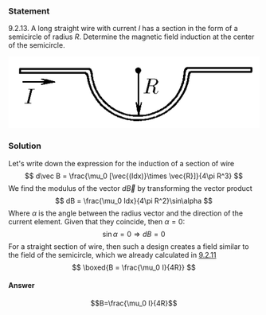 ###  Statement 

$9.2.13.$ A long straight wire with current $I$ has a section in the form of a semicircle of radius $R$. Determine the magnetic field induction at the center of the semicircle. 

![ For problem $9.2.13$ |514x147, 39%](../../img/9.2.13/statement.png)

### Solution

Let's write down the expression for the induction of a section of wire $$ d\vec B = \frac{\mu_0 [\vec{(Idx)}\times \vec{R}]}{4\pi R^3} $$ We find the modulus of the vector $d\vec B$ by transforming the vector product $$ dB = \frac{\mu_0 Idx}{4\pi R^2}\sin\alpha $$ Where $\alpha$ is the angle between the radius vector and the direction of the current element. Given that they coincide, then $\alpha = 0$: $$ \sin\alpha = 0\Rightarrow dB = 0 $$ For a straight section of wire, then such a design creates a field similar to the field of the semicircle, which we already calculated in [9.2.11](../9.2.11) $$ \boxed{B = \frac{\mu_0 I}{4R}} $$ 

#### Answer

$$B=\frac{\mu_0 I}{4R}$$ 
